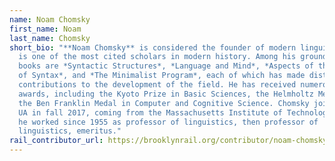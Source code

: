 ```yaml
---
name: Noam Chomsky
first_name: Noam
last_name: Chomsky
short_bio: "**Noam Chomsky** is considered the founder of modern linguistics and
  is one of the most cited scholars in modern history. Among his groundbreaking
  books are *Syntactic Structures*, *Language and Mind*, *Aspects of the Theory
  of Syntax*, and *The Minimalist Program*, each of which has made distinct
  contributions to the development of the field. He has received numerous
  awards, including the Kyoto Prize in Basic Sciences, the Helmholtz Medal and
  the Ben Franklin Medal in Computer and Cognitive Science. Chomsky joined the
  UA in fall 2017, coming from the Massachusetts Institute of Technology, where
  he worked since 1955 as professor of linguistics, then professor of
  linguistics, emeritus."
rail_contributor_url: https://brooklynrail.org/contributor/noam-chomsky
---
```

